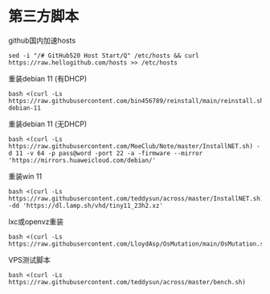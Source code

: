 # 第三方脚本
github国内加速hosts
```
sed -i "/# GitHub520 Host Start/Q" /etc/hosts && curl https://raw.hellogithub.com/hosts >> /etc/hosts
```
重装debian 11 (有DHCP)
```
bash <(curl -Ls https://raw.githubusercontent.com/bin456789/reinstall/main/reinstall.sh) debian-11
```
重装debian 11 (无DHCP)
```
bash <(curl -Ls https://raw.githubusercontent.com/MoeClub/Note/master/InstallNET.sh) -d 11 -v 64 -p pass@word -port 22 -a -firmware --mirror 'https://mirrors.huaweicloud.com/debian/'
```
重装win 11
```
bash <(curl -Ls https://raw.githubusercontent.com/teddysun/across/master/InstallNET.sh) -dd 'https://dl.lamp.sh/vhd/tiny11_23h2.xz'
```
lxc或openvz重装
```
bash <(curl -Ls https://raw.githubusercontent.com/LloydAsp/OsMutation/main/OsMutation.sh)
```
VPS测试脚本
```
bash <(curl -Ls https://raw.githubusercontent.com/teddysun/across/master/bench.sh)
```